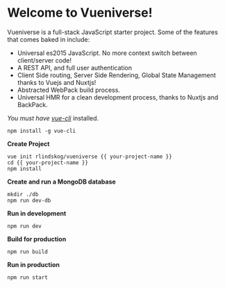 Welcome to Vueniverse!
===================

Vueniverse is a full-stack JavaScript starter project. Some of the features that comes baked in include:

 - Universal es2015 JavaScript.  No more context switch between client/server code!
 - A REST API, and full user authentication
 - Client Side routing, Server Side Rendering, Global State Management thanks to Vuejs and Nuxtjs!
 - Abstracted WebPack build process.
 - Universal HMR for a clean development process, thanks to Nuxtjs and BackPack.

*You must have [vue-cli](https://github.com/vuejs/vue-cli)* installed.

    npm install -g vue-cli

**Create Project**

    vue init rlindskog/vueniverse {{ your-project-name }}
    cd {{ your-project-name }}
    npm install

**Create and run a MongoDB database**

    mkdir ./db
    npm run dev-db

**Run in development**

    npm run dev

**Build for production**

    npm run build

**Run in production**

    npm run start
